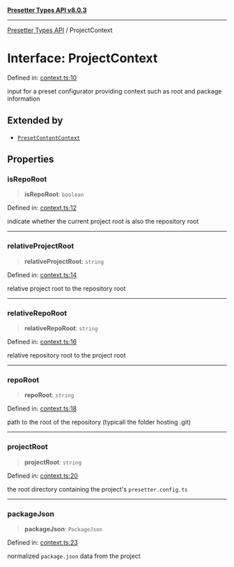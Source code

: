 [**Presetter Types API v8.0.3**](../README.md)

---

[Presetter Types API](../README.md) / ProjectContext

# Interface: ProjectContext

Defined in: [context.ts:10](https://github.com/alvis/presetter/blob/master/packages/types/src/context.ts#L10)

input for a preset configurator providing context such as root and package information

## Extended by

- [`PresetContentContext`](PresetContentContext.md)

## Properties

### isRepoRoot

> **isRepoRoot**: `boolean`

Defined in: [context.ts:12](https://github.com/alvis/presetter/blob/master/packages/types/src/context.ts#L12)

indicate whether the current project root is also the repository root

---

### relativeProjectRoot

> **relativeProjectRoot**: `string`

Defined in: [context.ts:14](https://github.com/alvis/presetter/blob/master/packages/types/src/context.ts#L14)

relative project root to the repository root

---

### relativeRepoRoot

> **relativeRepoRoot**: `string`

Defined in: [context.ts:16](https://github.com/alvis/presetter/blob/master/packages/types/src/context.ts#L16)

relative repository root to the project root

---

### repoRoot

> **repoRoot**: `string`

Defined in: [context.ts:18](https://github.com/alvis/presetter/blob/master/packages/types/src/context.ts#L18)

path to the root of the repository (typicall the folder hosting .git)

---

### projectRoot

> **projectRoot**: `string`

Defined in: [context.ts:20](https://github.com/alvis/presetter/blob/master/packages/types/src/context.ts#L20)

the root directory containing the project's `presetter.config.ts`

---

### packageJson

> **packageJson**: `PackageJson`

Defined in: [context.ts:23](https://github.com/alvis/presetter/blob/master/packages/types/src/context.ts#L23)

normalized `package.json` data from the project
